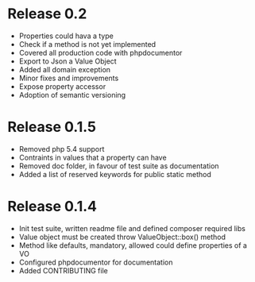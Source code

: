 # Release 0.2

* Properties could hava a type
* Check if a method is not yet implemented
* Covered all production code with phpdocumentor
* Export to Json a Value Object
* Added all domain exception
* Minor fixes and improvements
* Expose property accessor
* Adoption of semantic versioning

# Release 0.1.5

* Removed php 5.4 support
* Contraints in values that a property can have
* Removed doc folder, in favour of test suite as documentation
* Added a list of reserved keywords for public static method

# Release 0.1.4

* Init test suite, written readme file and defined composer required libs
* Value object must be created throw ValueObject::box() method
* Method like defaults, mandatory, allowed could define properties of a VO
* Configured phpdocumentor for documentation
* Added CONTRIBUTING file
